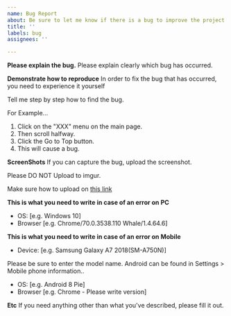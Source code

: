 ```yaml
---
name: Bug Report
about: Be sure to let me know if there is a bug to improve the project!
title: ''
labels: bug
assignees: ''

---
```


**Please explain the bug.**
Please explain clearly which bug has occurred.

**Demonstrate how to reproduce**
In order to fix the bug that has occurred, you need to experience it yourself

Tell me step by step how to find the bug.

For Example...
1. Click on the "XXX" menu on the main page.
2. Then scroll halfway.
3. Click the Go to Top button.
4. This will cause a bug.

**ScreenShots**
If you can capture the bug, upload the screenshot.

Please DO NOT Upload to imgur.

Make sure how to upload on [this link](https://ahribori.com/article/5a03bcfd6c9eef13d882e29a)

**This is what you need to write in case of an error on PC**
 - OS: [e.g. Windows 10]
 - Browser [e.g. Chrome/70.0.3538.110 Whale/1.4.64.6]
 

**This is what you need to write in case of an error on Mobile**
 - Device: [e.g. Samsung Galaxy A7 2018(SM-A750N)]
 
 Please be sure to enter the model name. Android can be found in Settings > Mobile phone information..
 
 - OS: [e.g. Android 8 Pie]
 - Browser [e.g. Chrome - Please write version]

**Etc**
If you need anything other than what you've described, please fill it out.
